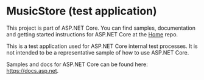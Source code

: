 MusicStore (test application)
=============================

This project is part of ASP.NET Core. You can find samples, documentation and getting started instructions for ASP.NET Core at the [Home](https://github.com/dotnet/aspnetcore) repo.

This is a test application used for ASP.NET Core internal test processes.
It is not intended to be a representative sample of how to use ASP.NET Core.

Samples and docs for ASP.NET Core can be found here: <https://docs.asp.net>.
